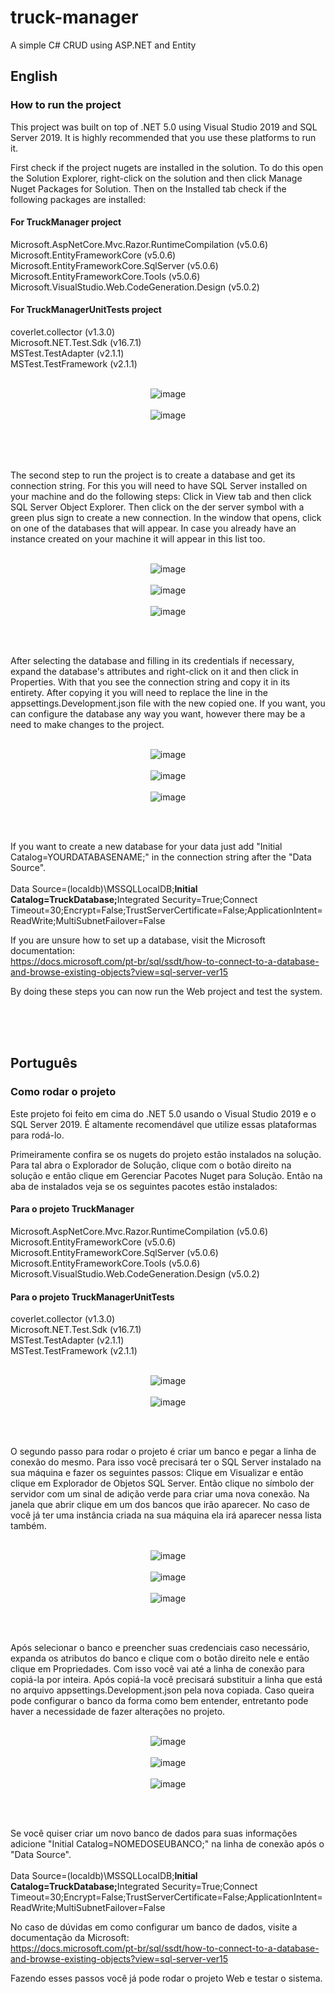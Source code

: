 # truck-manager
A simple C# CRUD using ASP.NET and Entity


## English

### How to run the project

This project was built on top of .NET 5.0 using Visual Studio 2019 and SQL Server 2019. It is highly recommended that you use these platforms to run it.

First check if the project nugets are installed in the solution. To do this open the Solution Explorer, right-click on the solution and then click Manage Nuget Packages for Solution. Then on the Installed tab check if the following packages are installed:

#### For TruckManager project
Microsoft.AspNetCore.Mvc.Razor.RuntimeCompilation (v5.0.6) <br>
Microsoft.EntityFrameworkCore (v5.0.6) <br>
Microsoft.EntityFrameworkCore.SqlServer (v5.0.6) <br>
Microsoft.EntityFrameworkCore.Tools (v5.0.6) <br>
Microsoft.VisualStudio.Web.CodeGeneration.Design (v5.0.2) <br>

#### For TruckManagerUnitTests project
coverlet.collector (v1.3.0) <br>
Microsoft.NET.Test.Sdk (v16.7.1) <br>
MSTest.TestAdapter (v2.1.1) <br>
MSTest.TestFramework (v2.1.1) <br><br>

<div align="center">
  
  ![image](https://user-images.githubusercontent.com/28768906/121094217-a9ba2c00-c7c4-11eb-84fb-8552c52e8604.png)
  <br><br>
  ![image](https://user-images.githubusercontent.com/28768906/121094428-04ec1e80-c7c5-11eb-8ed9-63338a9d0871.png)
  <br><br>
  
</div>
<br><br>

The second step to run the project is to create a database and get its connection string. For this you will need to have SQL Server installed on your machine and do the following steps: Click in View tab and then click SQL Server Object Explorer. Then click on the der server symbol with a green plus sign to create a new connection. In the window that opens, click on one of the databases that will appear. In case you already have an instance created on your machine it will appear in this list too.
<br><br>

<div align="center">

![image](https://user-images.githubusercontent.com/28768906/121095202-403b1d00-c7c6-11eb-94a3-455512a072d9.png)
<br><br>
![image](https://user-images.githubusercontent.com/28768906/121095279-6e206180-c7c6-11eb-99a5-d71d78d28a53.png)
<br><br>
![image](https://user-images.githubusercontent.com/28768906/121095329-87291280-c7c6-11eb-954f-76f29c250994.png)

</div> 
<br><br>

After selecting the database and filling in its credentials if necessary, expand the database's attributes and right-click on it and then click in Properties. With that you see the connection string and copy it in its entirety. After copying it you will need to replace the line in the appsettings.Development.json file with the new copied one. If you want, you can configure the database any way you want, however there may be a need to make changes to the project.
<br><br>

<div align="center">

![image](https://user-images.githubusercontent.com/28768906/121095919-99578080-c7c7-11eb-89c6-e9cf9749ad18.png)
<br><br>
![image](https://user-images.githubusercontent.com/28768906/121095994-b3915e80-c7c7-11eb-8cdd-a0964a6354b7.png)
<br><br>
![image](https://user-images.githubusercontent.com/28768906/121096110-e9cede00-c7c7-11eb-87f8-1f372aa90b90.png)
  
</div> 
<br><br>

If you want to create a new database for your data just add "Initial Catalog=YOURDATABASENAME;" in the connection string after the "Data Source".<br><br>
Data Source=(localdb)\\MSSQLLocalDB;<b>Initial Catalog=TruckDatabase;</b>Integrated Security=True;Connect Timeout=30;Encrypt=False;TrustServerCertificate=False;ApplicationIntent=ReadWrite;MultiSubnetFailover=False

If you are unsure how to set up a database, visit the Microsoft documentation:<br>
https://docs.microsoft.com/pt-br/sql/ssdt/how-to-connect-to-a-database-and-browse-existing-objects?view=sql-server-ver15

By doing these steps you can now run the Web project and test the system.

<br><br><br>

## Português

### Como rodar o projeto 

Este projeto foi feito em cima do .NET 5.0 usando o Visual Studio 2019 e o SQL Server 2019. É altamente recomendável que utilize essas plataformas para rodá-lo.

Primeiramente confira se os nugets do projeto estão instalados na solução. Para tal abra o Explorador de Solução, clique com o botão direito na solução e então clique em Gerenciar Pacotes Nuget para Solução. Então na aba de instalados veja se os seguintes pacotes estão instalados:

#### Para o projeto TruckManager
Microsoft.AspNetCore.Mvc.Razor.RuntimeCompilation (v5.0.6) <br>
Microsoft.EntityFrameworkCore (v5.0.6) <br>
Microsoft.EntityFrameworkCore.SqlServer (v5.0.6) <br>
Microsoft.EntityFrameworkCore.Tools (v5.0.6) <br>
Microsoft.VisualStudio.Web.CodeGeneration.Design (v5.0.2) <br>

#### Para o projeto TruckManagerUnitTests
coverlet.collector (v1.3.0) <br>
Microsoft.NET.Test.Sdk (v16.7.1) <br>
MSTest.TestAdapter (v2.1.1) <br>
MSTest.TestFramework (v2.1.1) <br><br>

<div align="center">
  
  ![image](https://user-images.githubusercontent.com/28768906/121094217-a9ba2c00-c7c4-11eb-84fb-8552c52e8604.png)
  <br> <br>
  ![image](https://user-images.githubusercontent.com/28768906/121094428-04ec1e80-c7c5-11eb-8ed9-63338a9d0871.png)
  <br>
  
</div>
<br><br>

O segundo passo para rodar o projeto é criar um banco e pegar a linha de conexão do mesmo. Para isso você precisará ter o SQL Server instalado na sua máquina e fazer os seguintes passos: Clique em Visualizar e então clique em Explorador de Objetos SQL Server. Então clique no símbolo der servidor com um sinal de adição verde para criar uma nova conexão. Na janela que abrir clique em um dos bancos que irão aparecer. No caso de você já ter uma instância criada na sua máquina ela irá aparecer nessa lista também. 
<br><br>

<div align="center">

![image](https://user-images.githubusercontent.com/28768906/121095202-403b1d00-c7c6-11eb-94a3-455512a072d9.png)
<br> <br>
![image](https://user-images.githubusercontent.com/28768906/121095279-6e206180-c7c6-11eb-99a5-d71d78d28a53.png)
<br> <br>
![image](https://user-images.githubusercontent.com/28768906/121095329-87291280-c7c6-11eb-954f-76f29c250994.png)

</div> 
<br><br>

Após selecionar o banco e preencher suas credenciais caso necessário, expanda os atributos do banco e clique com o botão direito nele e então clique em Propriedades. Com isso você vai até a linha de conexão para copiá-la por inteira. Após copiá-la você precisará substituir a linha que está no arquivo appsettings.Development.json pela nova copiada. Caso queira pode configurar o banco da forma como bem entender, entretanto pode haver a necessidade de fazer alterações no projeto.
<br><br>

<div align="center">

![image](https://user-images.githubusercontent.com/28768906/121095919-99578080-c7c7-11eb-89c6-e9cf9749ad18.png)
<br>   <br>
![image](https://user-images.githubusercontent.com/28768906/121095994-b3915e80-c7c7-11eb-8cdd-a0964a6354b7.png)
<br> <br>
![image](https://user-images.githubusercontent.com/28768906/121096110-e9cede00-c7c7-11eb-87f8-1f372aa90b90.png)
  
</div>
<br> <br>

Se você quiser criar um novo banco de dados para suas informações adicione "Initial Catalog=NOMEDOSEUBANCO;" na linha de conexão após o "Data Source".<br><br>
Data Source=(localdb)\\MSSQLLocalDB;<b>Initial Catalog=TruckDatabase;</b>Integrated Security=True;Connect Timeout=30;Encrypt=False;TrustServerCertificate=False;ApplicationIntent=ReadWrite;MultiSubnetFailover=False

No caso de dúvidas em como configurar um banco de dados, visite a documentação da Microsoft:<br>
https://docs.microsoft.com/pt-br/sql/ssdt/how-to-connect-to-a-database-and-browse-existing-objects?view=sql-server-ver15


Fazendo esses passos você já pode rodar o projeto Web e testar o sistema.





